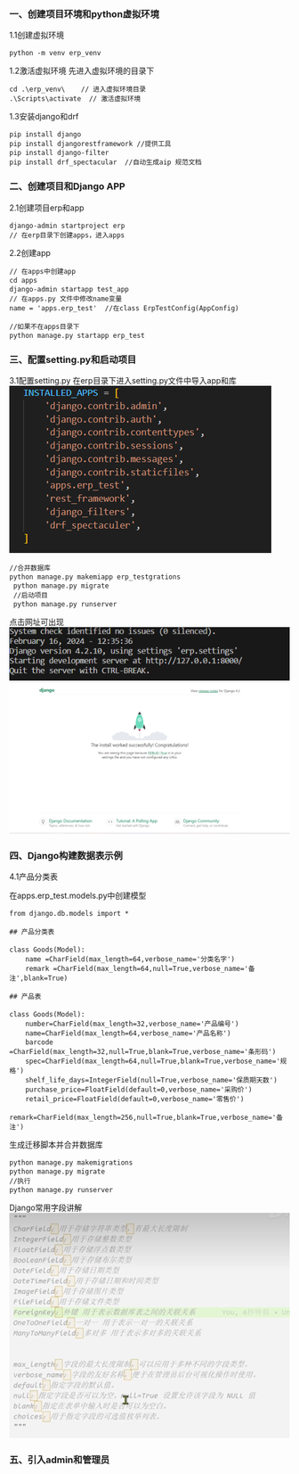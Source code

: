 ### 一、创建项目环境和python虚拟环境

1.1创建虚拟环境
```
python -m venv erp_venv
```
1.2激活虚拟环境
先进入虚拟环境的目录下
```
cd .\erp_venv\    // 进入虚拟环境目录
.\Scripts\activate  // 激活虚拟环境
```
1.3安装django和drf
```
pip install django
pip install djangorestframework //提供工具
pip install django-filter
pip install drf_spectacular  //自动生成aip 规范文档

```
### 二、创建项目和Django APP
2.1创建项目erp和app
```
django-admin startproject erp
// 在erp目录下创建apps，进入apps

```
2.2创建app
```
// 在apps中创建app
cd apps
django-admin startapp test_app
// 在apps.py 文件中修改name变量
name = 'apps.erp_test'  //在class ErpTestConfig(AppConfig)

//如果不在apps目录下
python manage.py startapp erp_test
```
### 三、配置setting.py和启动项目
3.1配置setting.py
在erp目录下进入setting.py文件中导入app和库
![alt text](image.png)
```
//合并数据库
python manage.py makemiapp erp_testgrations
 python manage.py migrate
 //启动项目
 python manage.py runserver
```
点击网址可出现
 ![alt text](image-1.png)
 ![alt text](image-2.png)

### 四、Django构建数据表示例
4.1产品分类表

在apps.erp_test.models.py中创建模型

```
from django.db.models import *

## 产品分类表 

class Goods(Model):
    name =CharField(max_length=64,verbose_name='分类名字')
    remark =CharField(max_length=64,null=True,verbose_name='备注',blank=True)

## 产品表
    
class Goods(Model):
    number=CharField(max_length=32,verbose_name='产品编号')
    name=CharField(max_length=64,verbose_name='产品名称')
    barcode =CharField(max_length=32,null=True,blank=True,verbose_name='条形码')
    spec=CharField(max_length=64,null=True,blank=True,verbose_name='规格')
    shelf_life_days=IntegerField(null=True,verbose_name='保质期天数')
    purchase_price=FloatField(default=0,verbose_name='采购价')
    retail_price=FloatField(default=0,verbose_name='零售价')
    remark=CharField(max_length=256,null=True,blank=True,verbose_name='备注')

```
生成迁移脚本并合并数据库
```
python manage.py makemigrations
python manage.py migrate
//执行
python manage.py runserver
```
Django常用字段讲解
![alt text](image-3.png)

### 五、引入admin和管理员

